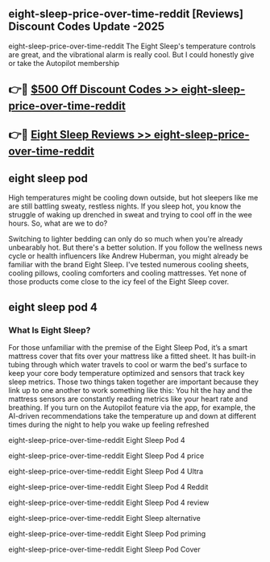 ## eight-sleep-price-over-time-reddit [Reviews​] Discount Codes Update -2025

eight-sleep-price-over-time-reddit The Eight Sleep's temperature controls are great, and the vibrational alarm is really cool. But I could honestly give or take the Autopilot membership

## 👉🔴 [$500 Off Discount Codes >> eight-sleep-price-over-time-reddit](http://download.freeplayer.one?title=eight-sleep-price-over-time-reddit&ref=18-ES)

## 👉🔴 [Eight Sleep Reviews >> eight-sleep-price-over-time-reddit](http://download.freeplayer.one?title=eight-sleep-price-over-time-reddit&ref=18-ES)

## eight sleep pod

High temperatures might be cooling down outside, but hot sleepers like me are still battling sweaty, restless nights. If you sleep hot, you know the struggle of waking up drenched in sweat and trying to cool off in the wee hours. So, what are we to do?

Switching to lighter bedding can only do so much when you're already unbearably hot. But there's a better solution. If you follow the wellness news cycle or health influencers like Andrew Huberman, you might already be familiar with the brand Eight Sleep. I've tested numerous cooling sheets, cooling pillows, cooling comforters and cooling mattresses. Yet none of those products come close to the icy feel of the Eight Sleep cover.

## eight sleep pod 4

### What Is Eight Sleep?

For those unfamiliar with the premise of the Eight Sleep Pod, it’s a smart mattress cover that fits over your mattress like a fitted sheet. It has built-in tubing through which water travels to cool or warm the bed's surface to keep your core body temperature optimized and sensors that track key sleep metrics. Those two things taken together are important because they link up to one another to work something like this: You hit the hay and the mattress sensors are constantly reading metrics like your heart rate and breathing. If you turn on the Autopilot feature via the app, for example, the AI-driven recommendations take the temperature up and down at different times during the night to help you wake up feeling refreshed

eight-sleep-price-over-time-reddit Eight Sleep Pod 4

eight-sleep-price-over-time-reddit Eight Sleep Pod 4 price

eight-sleep-price-over-time-reddit Eight Sleep Pod 4 Ultra

eight-sleep-price-over-time-reddit Eight Sleep Pod 4 Reddit

eight-sleep-price-over-time-reddit Eight Sleep Pod 4 review

eight-sleep-price-over-time-reddit Eight Sleep alternative

eight-sleep-price-over-time-reddit Eight Sleep Pod priming

eight-sleep-price-over-time-reddit Eight Sleep Pod Cover